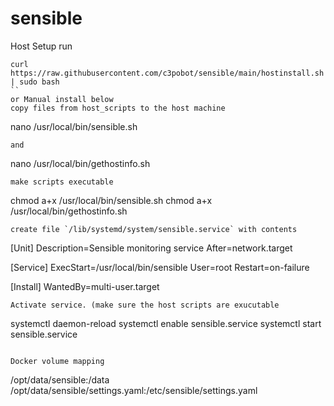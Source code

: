 # sensible
Host Setup
run
```
curl https://raw.githubusercontent.com/c3pobot/sensible/main/hostinstall.sh | sudo bash
``
or Manual install below
copy files from host_scripts to the host machine
```
nano /usr/local/bin/sensible.sh
```
and
```
nano /usr/local/bin/gethostinfo.sh
```
make scripts executable
```
chmod a+x /usr/local/bin/sensible.sh
chmod a+x /usr/local/bin/gethostinfo.sh
```
create file `/lib/systemd/system/sensible.service` with contents
```
[Unit]
Description=Sensible monitoring service
After=network.target

[Service]
ExecStart=/usr/local/bin/sensible
User=root
Restart=on-failure

[Install]
WantedBy=multi-user.target
```
Activate service. (make sure the host scripts are exucutable
```
systemctl daemon-reload
systemctl enable sensible.service
systemctl start sensible.service
```

Docker volume mapping
```
/opt/data/sensible:/data
/opt/data/sensible/settings.yaml:/etc/sensible/settings.yaml
```

